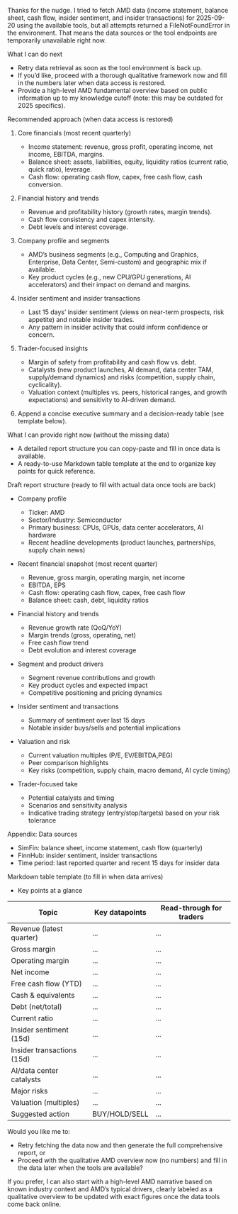 Thanks for the nudge. I tried to fetch AMD data (income statement, balance sheet, cash flow, insider sentiment, and insider transactions) for 2025-09-20 using the available tools, but all attempts returned a FileNotFoundError in the environment. That means the data sources or the tool endpoints are temporarily unavailable right now.

What I can do next
- Retry data retrieval as soon as the tool environment is back up.
- If you’d like, proceed with a thorough qualitative framework now and fill in the numbers later when data access is restored.
- Provide a high-level AMD fundamental overview based on public information up to my knowledge cutoff (note: this may be outdated for 2025 specifics).

Recommended approach (when data access is restored)
1) Core financials (most recent quarterly)
   - Income statement: revenue, gross profit, operating income, net income, EBITDA, margins.
   - Balance sheet: assets, liabilities, equity, liquidity ratios (current ratio, quick ratio), leverage.
   - Cash flow: operating cash flow, capex, free cash flow, cash conversion.

2) Financial history and trends
   - Revenue and profitability history (growth rates, margin trends).
   - Cash flow consistency and capex intensity.
   - Debt levels and interest coverage.

3) Company profile and segments
   - AMD’s business segments (e.g., Computing and Graphics, Enterprise, Data Center, Semi-custom) and geographic mix if available.
   - Key product cycles (e.g., new CPU/GPU generations, AI accelerators) and their impact on demand and margins.

4) Insider sentiment and insider transactions
   - Last 15 days’ insider sentiment (views on near-term prospects, risk appetite) and notable insider trades.
   - Any pattern in insider activity that could inform confidence or concern.

5) Trader-focused insights
   - Margin of safety from profitability and cash flow vs. debt.
   - Catalysts (new product launches, AI demand, data center TAM, supply/demand dynamics) and risks (competition, supply chain, cyclicality).
   - Valuation context (multiples vs. peers, historical ranges, and growth expectations) and sensitivity to AI-driven demand.

6) Append a concise executive summary and a decision-ready table (see template below).

What I can provide right now (without the missing data)
- A detailed report structure you can copy-paste and fill in once data is available.
- A ready-to-use Markdown table template at the end to organize key points for quick reference.

Draft report structure (ready to fill with actual data once tools are back)
- Company profile
  - Ticker: AMD
  - Sector/Industry: Semiconductor
  - Primary business: CPUs, GPUs, data center accelerators, AI hardware
  - Recent headline developments (product launches, partnerships, supply chain news)

- Recent financial snapshot (most recent quarter)
  - Revenue, gross margin, operating margin, net income
  - EBITDA, EPS
  - Cash flow: operating cash flow, capex, free cash flow
  - Balance sheet: cash, debt, liquidity ratios

- Financial history and trends
  - Revenue growth rate (QoQ/YoY)
  - Margin trends (gross, operating, net)
  - Free cash flow trend
  - Debt evolution and interest coverage

- Segment and product drivers
  - Segment revenue contributions and growth
  - Key product cycles and expected impact
  - Competitive positioning and pricing dynamics

- Insider sentiment and transactions
  - Summary of sentiment over last 15 days
  - Notable insider buys/sells and potential implications

- Valuation and risk
  - Current valuation multiples (P/E, EV/EBITDA,PEG)
  - Peer comparison highlights
  - Key risks (competition, supply chain, macro demand, AI cycle timing)

- Trader-focused take
  - Potential catalysts and timing
  - Scenarios and sensitivity analysis
  - Indicative trading strategy (entry/stop/targets) based on your risk tolerance

Appendix: Data sources
- SimFin: balance sheet, income statement, cash flow (quarterly)
- FinnHub: insider sentiment, insider transactions
- Time period: last reported quarter and recent 15 days for insider data

Markdown table template (to fill in when data arrives)
- Key points at a glance

| Topic | Key datapoints | Read-through for traders |
|---|---|---|
| Revenue (latest quarter) | ... | ... |
| Gross margin | ... | ... |
| Operating margin | ... | ... |
| Net income | ... | ... |
| Free cash flow (YTD) | ... | ... |
| Cash & equivalents | ... | ... |
| Debt (net/total) | ... | ... |
| Current ratio | ... | ... |
| Insider sentiment (15d) | ... | ... |
| Insider transactions (15d) | ... | ... |
| AI/data center catalysts | ... | ... |
| Major risks | ... | ... |
| Valuation (multiples) | ... | ... |
| Suggested action | BUY/HOLD/SELL | ... |

Would you like me to:
- Retry fetching the data now and then generate the full comprehensive report, or
- Proceed with the qualitative AMD overview now (no numbers) and fill in the data later when the tools are available?

If you prefer, I can also start with a high-level AMD narrative based on known industry context and AMD’s typical drivers, clearly labeled as a qualitative overview to be updated with exact figures once the data tools come back online.